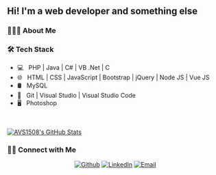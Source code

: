 <h2> Hi! I'm a web developer and something else</h2>

<h3> 👨🏻‍💻 About Me </h3>

<h3>🛠 Tech Stack</h3>

- 💻 &nbsp; PHP | Java | C# | VB .Net | C
- 🌐 &nbsp; HTML | CSS | JavaScript | Bootstrap | jQuery | Node JS | Vue JS
- 🛢 &nbsp; MySQL
- 🔧 &nbsp; Git | Visual Studio | Visual Studio Code
- 🖥 &nbsp; Photoshop

<br/>

[![AVS1508's GitHub Stats](https://github-readme-stats.vercel.app/api?username=walfrido-oliveira&show_icons=true)](https://github.com/AVS1508)

<h3> 🤝🏻 Connect with Me </h3>

<p align="center">
<a href="https://github.com/walfrido-oliveira"><img alt="Github" src="https://img.shields.io/badge/Github-walfrido?style=flat-square&logo=github"></a>
<a href="https://www.linkedin.com/in/walfridooliveirasilva/?locale=en_US"><img alt="LinkedIn" src="https://img.shields.io/badge/LinkedIn-Walfrido%20Oliveira-blue?style=flat-square&logo=linkedin"></a>
<a href="mailto:walfrido_15@hotmail.com"><img alt="Email" src="https://img.shields.io/badge/Email-walfrido_15@hotmail.com-blue?style=flat-square&logo=gmail"></a>
</p>

